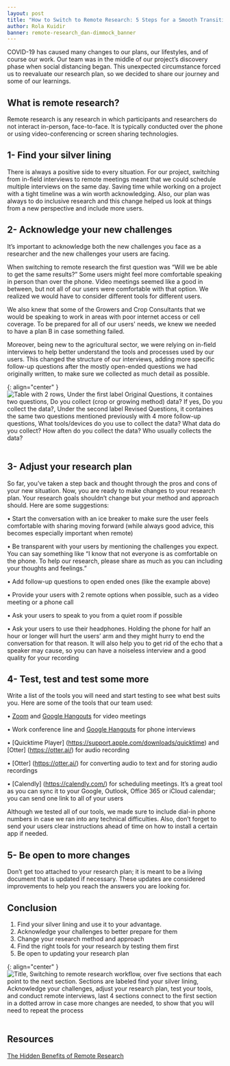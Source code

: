 ```yaml
---
layout: post
title: "How to Switch to Remote Research: 5 Steps for a Smooth Transition"
author: Rola Kuidir
banner: remote-research_dan-dimmock_banner
---
```

COVID-19 has caused many changes to our plans, our lifestyles, and of course our work. Our team was in the middle of our project’s discovery phase when social distancing began. This unexpected circumstance forced us to reevaluate our research plan, so we decided to share our journey and some of our learnings.

## What is remote research?
Remote research is any research in which participants and researchers do not interact in-person, face-to-face. It is typically conducted over the phone or using video-conferencing or screen sharing technologies.

## 1- Find your silver lining 
There is always a positive side to every situation. For our project, switching from in-field interviews to remote meetings meant that we could schedule multiple interviews on the same day. Saving time while working on a project with a tight timeline was a win worth acknowledging. Also, our plan was always to do inclusive research and this change helped us look at things from a new perspective and include more users.

## 2- Acknowledge your new challenges
It’s important to acknowledge both the new challenges you face as a researcher and the new challenges your users are facing. 

When switching to remote research the first question was “Will we be able to get the same results?” Some users might feel more comfortable speaking in person than over the phone. Video meetings seemed like a good in between, but not all of our users were comfortable with that option. We realized we would have to consider different tools for different users. 

We also knew that some of the Growers and Crop Consultants that we would be speaking to work in areas with poor internet access or cell coverage. To be prepared for all of our users' needs, we knew we needed to have a plan B in case something failed.

Moreover, being new to the agricultural sector, we were relying on in-field interviews to help better understand the tools and processes used by our users. This changed the structure of our interviews, adding more specific follow-up questions after the mostly open-ended questions we had originally written, to make sure we collected as much detail as possible.

{: align="center" }
![Table with 2 rows, Under the first label Original Questions, it containes two questions, Do you collect (crop or growing method) data? If yes, Do you collect the data?, Under the second label Revised Questions, it containes the same two questions mentioned previously with 4 more follow-up questions, What tools/devices do you use to collect the data? What data do you collect? How aften do you collect the data? Who usually collects the data?](/omafra-updates/images/questions_example.png)
<br><br>

## 3- Adjust your research plan
So far, you’ve taken a step back and thought through the pros and cons of your new situation. Now, you are ready to make changes to your research plan. Your research goals shouldn’t change but your method and approach should. Here are some suggestions:

• Start the conversation with an ice breaker to make sure the user feels comfortable with sharing moving forward (while always good advice, this becomes especially important when remote)

• Be transparent with your users by mentioning the challenges you expect. You can say something like “I know that not everyone is as comfortable on the phone. To help our research, please share as much as you can including your thoughts and feelings.”

• Add follow-up questions to open ended ones (like the example above)

• Provide your users with 2 remote options when possible, such as a video meeting or a phone call

• Ask your users to speak to you from a quiet room if possible

• Ask your users to use their headphones. Holding the phone for half an hour or longer will hurt the users’ arm and they might hurry to end the conversation for that reason. It will also help you to get rid of the echo that a speaker may cause, so you can have a noiseless interview and a good quality for your recording 

## 4- Test, test and test some more
Write a list of the tools you will need and start testing to see what best suits you. Here are some of the tools that our team used:

• [Zoom](https://zoom.us/) and [Google Hangouts](https://hangouts.google.com/) for video meetings

• Work conference line and [Google Hangouts](https://hangouts.google.com/) for phone interviews

• [Quicktime Player] (https://support.apple.com/downloads/quicktime) and [Otter] (https://otter.ai/) for audio recording

• [Otter] (https://otter.ai/) for converting audio to text and for storing audio recordings 

• [Calendly] (https://calendly.com/) for scheduling meetings. It’s a great tool as you can sync it to your Google, Outlook, Office 365 or iCloud calendar; you can send one link to all of your users

Although we tested all of our tools, we made sure to include dial-in phone numbers in case we ran into any technical difficulties. Also, don’t forget to send your users clear instructions ahead of time on how to install a certain app if needed. 

## 5- Be open to more changes
Don’t get too attached to your research plan; it is meant to be a living document that is updated if necessary. These updates are considered improvements to help you reach the answers you are looking for.

## Conclusion
1. Find your silver lining and use it to your advantage. 
2. Acknowledge your challenges to better prepare for them
3. Change your research method and approach
4. Find the right tools for your research by testing them first
5. Be open to updating your research plan 

{: align="center" }
![Title, Switching to remote research workflow, over five sections that each point to the next section. Sections are labeled find your silver lining, Acknowledge your challenges, adjust your research plan, test your tools, and conduct remote interviews, last 4 sections connect to the first section in a dotted arrow in case more changes are needed, to show that you will need to repeat the process](/omafra-updates/images/remote-research_workflow.jpg)
<br><br>

## Resources
[The Hidden Benefits of Remote Research](https://www.uxbooth.com/articles/hidden-benefits-remote-research/) 


